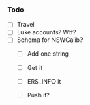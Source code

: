 ### Todo

- [ ] Travel
- [ ] Luke accounts? Wtf?
- [ ] Schema for NSWCalib?
   - [ ] Add one string
   - [ ] Get it
   - [ ] ERS_INFO it
   - [ ] Push it?
   
